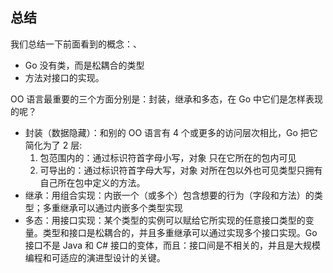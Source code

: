 ## 总结

我们总结一下前面看到的概念：、
- Go 没有类，而是松耦合的类型
- 方法对接口的实现。

OO 语言最重要的三个方面分别是：封装，继承和多态，在 Go 中它们是怎样表现的呢？

- 封装（数据隐藏）：和别的 OO 语言有 4 个或更多的访问层次相比，Go 把它简化为了 2 层:
    1. 包范围内的：通过标识符首字母小写，对象 只在它所在的包内可见
    2. 可导出的：通过标识符首字母大写，对象 对所在包以外也可见类型只拥有自己所在包中定义的方法。
- 继承：用组合实现：内嵌一个（或多个）包含想要的行为（字段和方法）的类型；多重继承可以通过内嵌多个类型实现
- 多态：用接口实现：某个类型的实例可以赋给它所实现的任意接口类型的变量。类型和接口是松耦合的，并且多重继承可以通过实现多个接口实现。Go 接口不是 Java 和 C# 接口的变体，而且：接口间是不相关的，并且是大规模编程和可适应的演进型设计的关键。
